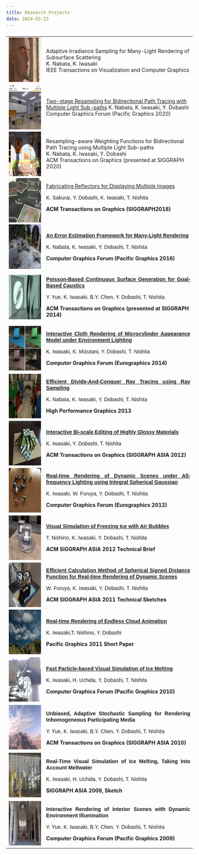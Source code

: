 ```yaml
---
title: Research Projects
data: 2024-03-23
---
```


###
<style>
td {
height: 120px;
text-align: left;
vertical-align: middle;
font face="Arial"
}
</style>

<table>
<tbody><tr>
<!--- <td width="160" height="120" valign="top"> -->
<td width="20%">
<img src="./img/tvcg2021.png" width="160" height="120">
</td>
<!--- <td width="640" height="120" vertical-alignvalign="top"> -->
<td width="80%">
Adaptive Irradiance Sampling for Many-Light Rendering of Subsurface Scattering <br>
K. Nabata, K. Iwasaki <br>
IEEE Transactions on Visualization and Computer Graphics <br>
</td>
</tr>

<tr>
<td width="20%">
<img src="./img/pg2020.jpg" align="center" witdth="160" height="120">
</td>
<td width="80%" height="120">
<a href="https://web.wakayama-u.ac.jp/~iwasaki/project/tsrbpt">
Two-stage Resampling for Bidirectional Path Tracing with Multiple Light Sub-paths</a>
K. Nabata, K. Iwasaki, Y. Dobashi<br>
Computer Graphics Forum (Pacific Graphics 2020)
</td>
</tr>
<tr>
<td width="20%">
<img src="./img/tog2020.png" align="center" witdth="160" height="120">
</td>
<td width="80%" height="120">
Resampling-aware Weighting Functions for Bidirectional Path Tracing using Multiple Light Sub-paths<br>
K. Nabata, K. Iwasaki, Y. Dobashi<br>
ACM Transactions on Graphics (presented at SIGGRAPH 2020) 
</td>
</tr>
<tr>
<td width="20%">
<img src="./img/sig2018.jpg" align="center" witdth="160" height="120">
</td>
<td width="80%" height="120">
<a href="http://ksakurai.sakura.ne.jp/SG18/">
Fabricating Reflectors for Displaying Multiple Images</a>
<p><font face="Arial">K. Sakurai, Y. Dobashi, K. Iwasaki, T. Nishita </font></p>
<p><b>ACM Transactions on Graphics (SIGGRAPH2018)</b></p>
</td>
</tr>
<tr>
<td width="20%">
<img src="./img/pg2016.png" align="center" witdth="160" height="120">
</td>
<td width="80%" height="120">
<p align="justify"><b><font face="Arial"><a href="https://web.wakayama-u.ac.jp/~iwasaki/project/manylight/">
An Error Estimation Framework for Many-Light Rendering</a></font></b></p>
<p><font face="Arial">K. Nabata, K. Iwasaki, Y. Dobashi, T. Nishita </font></p>
<p><b>Computer Graphics Forum (Pacific Graphics 2016)</b></p>
</td>
</tr>
<tr>
<td width="20%">
<img src="./img/sig2014.jpg" align="center" witdth="160" height="120">
</td>
<td width="80%" height="120">
<p align="justify"><b><font face="Arial"><a href="http://nishitalab.org/user/egaku/tog14/absttog14.html">
Poisson-Based Continuous Surface Generation for Goal-Based Caustics</a></font></b></p>
<p><font face="Arial">Y. Yue, K. Iwasaki, B.Y. Chen, Y. Dobashi, T. Nishita </font></p>
<p><b>ACM Transactions on Graphics (presented at SIGGRAPH 2014)</b></p>
</td>
</tr>
<tr>
<td width="20%">
<img src="./img/eg2014.jpg" align="center" witdth="160" height="120">
</td>
<td width="80%" height="120">
<p align="justify"><b><font face="Arial"><a href="https://web.wakayama-u.ac.jp/~iwasaki/project/cloth/">
Interactive Cloth Rendering of Microcylinder Appearance Model under Environment Lighting</a></font></b></p>
<p><font face="Arial">K. Iwasaki, K. Mizutani, Y. Dobashi, T. Nishita </font></p>
<p><b>Computer Graphics Forum (Eurographics 2014)</b></p>
</td>
</tr>
<tr>
<td width="20%">
<img src="./img/HPG2013.jpg" align="center" witdth="160" height="120">
</td>
<td width="80%" height="120">
<p align="justify"><b><font face="Arial"><a href="https://web.wakayama-u.ac.jp/~iwasaki/project/dacrt/">
Efficient Divide-And-Conquer Ray Tracing using Ray Sampling</a></font></b></p>
<p><font face="Arial">K. Nabata, K. Iwasaki, Y. Dobashi, T. Nishita </font></p>
<p><b>High Performance Graphics 2013</b></p>
</td>
</tr>
<tr>
<td width="20%">
<img src="./img/SGA2012.jpg" align="center" witdth="160" height="120">
</td>
<td width="80%" height="120">
<p align="justify"><b><font face="Arial"><a href="https://web.wakayama-u.ac.jp/~iwasaki/project/biscale/">
Interactive Bi-scale Editing of Highly Glossy Materials</a></font></b></p>
<p><font face="Arial">K. Iwasaki, Y. Dobashi, T. Nishita </font></p>
<p><b>ACM Transactions on Graphics (SIGGRAPH ASIA 2012)</b></p>
</td>
</tr>
<tr>
<td width="20%">
<img src="./img/EG2012.jpg" align="center" witdth="160" height="120">
</td>
<td width="80%" height="120">
<p align="justify"><b><font face="Arial"><a href="https://web.wakayama-u.ac.jp/~iwasaki/project/ibl/">Real-time Rendering of Dynamic Scenes under All-frequency Lighting
using Integral Spherical Gaussian</a></font></b></p>
<p><font face="Arial">K. Iwasaki, W. Furuya, Y. Dobashi, T. Nishita </font></p>
<p><b>Computer Graphics Forum (Eurographics 2012)</b></p>
</td>
</tr>
<tr>
<td width="20%">
<img src="./img/sig2012brief.png" align="center" witdth="160" height="120">
</td>
<td width="80%" height="120">
<p align="justify"><b><font face="Arial"><a href="https://dl.acm.org/citation.cfm?id=2407747">Visual Simulation of Freezing Ice with Air Bubbles</a></font></b></p>
<p><font face="Arial">T. Nishino, K. Iwasaki, Y. Dobashi, T. Nishita </font></p>
<p><b>ACM SIGGRAPH ASIA 2012 Technical Brief</b></p>
</td>
</tr>
<tr>
<td width="20%">
<img src="./img/sgasketch2011.jpg" align="center" witdth="160" height="120">
</td>
<td width="80%" height="120">
<p align="justify"><b><font face="Arial"><a href="https://dl.acm.org/citation.cfm?id=2077393">Efficient Calculation Method of Spherical Signed Distance Function for Real-time Rendering of Dynamic Scenes</a></font></b></p>
<p><font face="Arial">W. Furuya, K. Iwasaki, Y. Dobashi, T. Nishita </font></p>
<p><b>ACM SIGGRAPH ASIA 2011 Technical Sketches</b></p>
</td>
</tr>
<tr>
<td width="20%">
<img src="./img/PG11.jpg" witdth="160" height="120">
</td>
<td width="80%" height="120">
<p align="justify"><b><font face="Arial"><a href="https://web.wakayama-u.ac.jp/~iwasaki/project/cloud/">Real-time Rendering of Endless Cloud Animation</a></font></b></p>
<p><font face="Arial">K. Iwasaki,T. Nishino, Y. Dobashi </font></p>
<p><b>Pacific Graphics 2011 Short Paper</b></p>
</td>
</tr>
<tr>
<td width="20%">
<img src="./img/PG10.jpg" witdth="160" height="120">
</td>
<td width="80%" height="120">
<p align="justify"><b><font face="Arial"><a href="https://web.wakayama-u.ac.jp/~iwasaki/project/ice/">Fast Particle-based Visual Simulation of Ice Melting</a></font></b></p>
<p><font face="Arial">K. Iwasaki, H. Uchida, Y. Dobashi, T. Nishita</font></p>
<p><b>Computer Graphics Forum (Pacific Graphics 2010)</b></p>
</td>
</tr>
<tr>
<td width="20%">
<img src="./img/siga2010.jpg" width="160" height="120">
</td>
<td width="80%" height="120">
<p align="justify"><b><font face="Arial">Unbiased, Adaptive Stochastic Sampling for Rendering Inhomogeneous Participating Media</font></b></p>
<p><font face="Arial">Y. Yue, K. Iwasaki, B.Y. Chen, Y. Dobashi, T. Nishita</font></p>
<p><b>ACM Transactions on Graphics (SIGGRAPH ASIA 2010)</b></p>
</td>
</tr>
<tr>
<td width="20%">
<img src="./img/SIGASIA09.jpg" width="160" height="120">
</td>
<td width="80%" height="120">
<p align="justify"><b><font face="Arial">Real-Time Visual Simulation of Ice Melting, Taking Into Account Meltwater</font></b></p>
<p><font face="Arial">K. Iwasaki, H. Uchida, Y. Dobashi, T. Nishita</font></p>
<p><b>SIGGRAPH ASIA 2009, Sketch</b></p>
</td>
</tr>
<tr>
<td width="20%">
<img src="./img/pg09.jpg" width="160" height="120">
</td>
<td width="80%" height="120">
<p align="justify"><b><font face="Arial">Interactive Rendering of Interior Scenes with Dynamic Environment Illumination</font></b></p>
<p><font face="Arial">Y. Yue, K. Iwasaki, B.Y. Chen, Y. Dobashi, T. Nishita</font></p>
<p><b>Computer Graphics Forum (Pacific Graphics 2009)</b></p>
</td>
</tr>


</tbody>
</table>

